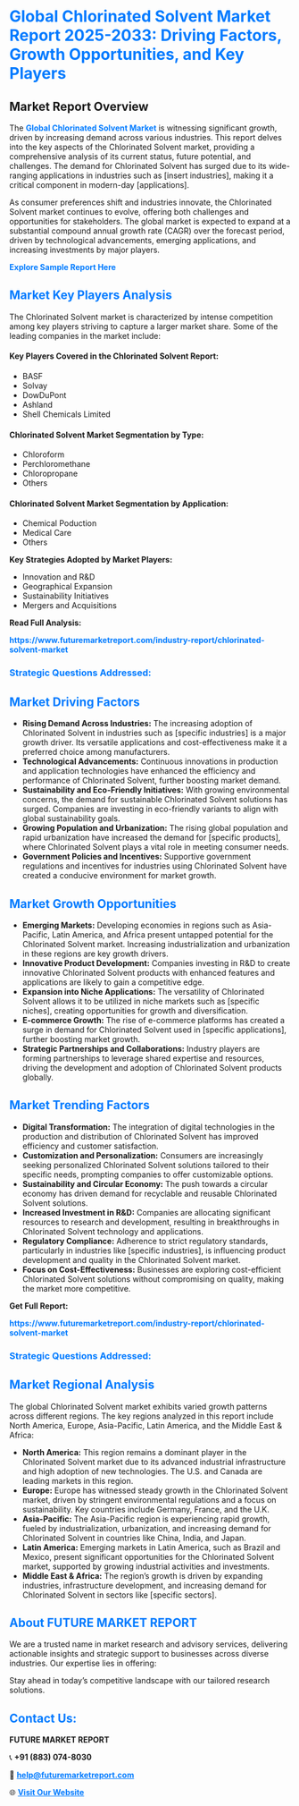 <h1 style="color: #007BFF;">Global Chlorinated Solvent Market Report 2025-2033: Driving Factors, Growth Opportunities, and Key Players</h1>

<section id="overview">
<h2>Market Report Overview</h2>
<p>The <a href="https://www.futuremarketreport.com/industry-report/chlorinated-solvent-market" style="color: #007BFF; text-decoration: none;"><strong>Global Chlorinated Solvent Market</strong></a> is witnessing significant growth, driven by increasing demand across various industries. This report delves into the key aspects of the Chlorinated Solvent market, providing a comprehensive analysis of its current status, future potential, and challenges. The demand for Chlorinated Solvent has surged due to its wide-ranging applications in industries such as [insert industries], making it a critical component in modern-day [applications].</p>
<p>As consumer preferences shift and industries innovate, the Chlorinated Solvent market continues to evolve, offering both challenges and opportunities for stakeholders. The global market is expected to expand at a substantial compound annual growth rate (CAGR) over the forecast period, driven by technological advancements, emerging applications, and increasing investments by major players.</p>
</section>

<section id="overview">
<p><a href="https://www.futuremarketreport.com/request-sample/reportId=114498" style="color: #007BFF; text-decoration: none;"><strong>Explore Sample Report Here</strong></a></p>
</section>

<section id="key-players">
<h2 style="color: #007BFF;">Market Key Players Analysis</h2>
<p>The Chlorinated Solvent market is characterized by intense competition among key players striving to capture a larger market share. Some of the leading companies in the market include:</p>
<h4>Key Players Covered in the Chlorinated Solvent Report:</h4>
<ul><li>BASF</li><li>Solvay</li><li>DowDuPont</li><li>Ashland</li><li>Shell Chemicals Limited</li></ul>
<h4>Chlorinated Solvent Market Segmentation by Type:</h4>
<ul><li>Chloroform</li><li>Perchloromethane</li><li>Chloropropane</li><li>Others</li></ul>

<h4>Chlorinated Solvent Market Segmentation by Application:</h4>
<ul><li>Chemical Poduction</li><li>Medical Care</li><li>Others</li></ul>
<p><strong>Key Strategies Adopted by Market Players:</strong></p>
<ul>
<li>Innovation and R&D</li>
<li>Geographical Expansion</li>
<li>Sustainability Initiatives</li>
<li>Mergers and Acquisitions</li>
</ul>
</section>

<section>
<p><strong>Read Full Analysis: </strong></p><a href="https://www.futuremarketreport.com/industry-report/chlorinated-solvent-market" style="color: #007BFF; text-decoration: none;"><strong>https://www.futuremarketreport.com/industry-report/chlorinated-solvent-market</strong></a>
<h3 style="color: #007BFF;">Strategic Questions Addressed:</h3>
</section>

<section id="driving-factors">
<h2 style="color: #007BFF;">Market Driving Factors</h2>
<ul>
<li><strong>Rising Demand Across Industries:</strong> The increasing adoption of Chlorinated Solvent in industries such as [specific industries] is a major growth driver. Its versatile applications and cost-effectiveness make it a preferred choice among manufacturers.</li>
<li><strong>Technological Advancements:</strong> Continuous innovations in production and application technologies have enhanced the efficiency and performance of Chlorinated Solvent, further boosting market demand.</li>
<li><strong>Sustainability and Eco-Friendly Initiatives:</strong> With growing environmental concerns, the demand for sustainable Chlorinated Solvent solutions has surged. Companies are investing in eco-friendly variants to align with global sustainability goals.</li>
<li><strong>Growing Population and Urbanization:</strong> The rising global population and rapid urbanization have increased the demand for [specific products], where Chlorinated Solvent plays a vital role in meeting consumer needs.</li>
<li><strong>Government Policies and Incentives:</strong> Supportive government regulations and incentives for industries using Chlorinated Solvent have created a conducive environment for market growth.</li>
</ul>
</section>

<section id="growth-opportunities">
<h2 style="color: #007BFF;">Market Growth Opportunities</h2>
<ul>
<li><strong>Emerging Markets:</strong> Developing economies in regions such as Asia-Pacific, Latin America, and Africa present untapped potential for the Chlorinated Solvent market. Increasing industrialization and urbanization in these regions are key growth drivers.</li>
<li><strong>Innovative Product Development:</strong> Companies investing in R&D to create innovative Chlorinated Solvent products with enhanced features and applications are likely to gain a competitive edge.</li>
<li><strong>Expansion into Niche Applications:</strong> The versatility of Chlorinated Solvent allows it to be utilized in niche markets such as [specific niches], creating opportunities for growth and diversification.</li>
<li><strong>E-commerce Growth:</strong> The rise of e-commerce platforms has created a surge in demand for Chlorinated Solvent used in [specific applications], further boosting market growth.</li>
<li><strong>Strategic Partnerships and Collaborations:</strong> Industry players are forming partnerships to leverage shared expertise and resources, driving the development and adoption of Chlorinated Solvent products globally.</li>
</ul>
</section>

<section id="trending-factors">
<h2 style="color: #007BFF;">Market Trending Factors</h2>
<ul>
<li><strong>Digital Transformation:</strong> The integration of digital technologies in the production and distribution of Chlorinated Solvent has improved efficiency and customer satisfaction.</li>
<li><strong>Customization and Personalization:</strong> Consumers are increasingly seeking personalized Chlorinated Solvent solutions tailored to their specific needs, prompting companies to offer customizable options.</li>
<li><strong>Sustainability and Circular Economy:</strong> The push towards a circular economy has driven demand for recyclable and reusable Chlorinated Solvent solutions.</li>
<li><strong>Increased Investment in R&D:</strong> Companies are allocating significant resources to research and development, resulting in breakthroughs in Chlorinated Solvent technology and applications.</li>
<li><strong>Regulatory Compliance:</strong> Adherence to strict regulatory standards, particularly in industries like [specific industries], is influencing product development and quality in the Chlorinated Solvent market.</li>
<li><strong>Focus on Cost-Effectiveness:</strong> Businesses are exploring cost-efficient Chlorinated Solvent solutions without compromising on quality, making the market more competitive.</li>
</ul>
</section>

<section>
<p><strong>Get Full Report: </strong></p><a href="https://www.futuremarketreport.com/industry-report/chlorinated-solvent-market" style="color: #007BFF; text-decoration: none;"><strong>https://www.futuremarketreport.com/industry-report/chlorinated-solvent-market</strong></a>
<h3 style="color: #007BFF;">Strategic Questions Addressed:</h3>
</section>


<section id="regional-analysis">
<h2 style="color: #007BFF;">Market Regional Analysis</h2>
<p>The global Chlorinated Solvent market exhibits varied growth patterns across different regions. The key regions analyzed in this report include North America, Europe, Asia-Pacific, Latin America, and the Middle East & Africa:</p>
<ul>
<li><strong>North America:</strong> This region remains a dominant player in the Chlorinated Solvent market due to its advanced industrial infrastructure and high adoption of new technologies. The U.S. and Canada are leading markets in this region.</li>
<li><strong>Europe:</strong> Europe has witnessed steady growth in the Chlorinated Solvent market, driven by stringent environmental regulations and a focus on sustainability. Key countries include Germany, France, and the U.K.</li>
<li><strong>Asia-Pacific:</strong> The Asia-Pacific region is experiencing rapid growth, fueled by industrialization, urbanization, and increasing demand for Chlorinated Solvent in countries like China, India, and Japan.</li>
<li><strong>Latin America:</strong> Emerging markets in Latin America, such as Brazil and Mexico, present significant opportunities for the Chlorinated Solvent market, supported by growing industrial activities and investments.</li>
<li><strong>Middle East & Africa:</strong> The region’s growth is driven by expanding industries, infrastructure development, and increasing demand for Chlorinated Solvent in sectors like [specific sectors].</li>
</ul>
</section>

<footer>
<h2 style="color: #007BFF;">About FUTURE MARKET REPORT</h2>
<p>We are a trusted name in market research and advisory services, delivering actionable insights and strategic support to businesses across diverse industries. Our expertise lies in offering:</p>

<p>Stay ahead in today’s competitive landscape with our tailored research solutions.</p>

<h2 style="color: #007BFF;">Contact Us:</h2>
<p><strong>FUTURE MARKET REPORT</strong></p>
<p>📞 <strong>+91 (883) 074-8030</strong></p>
<p>📧 <strong><a href="mailto:help@futuremarketreport.com" style="color: #007BFF;">help@futuremarketreport.com</a></strong></p>
<p>🌐 <strong><a href="https://www.futuremarketreport.com/" style="color: #007BFF;">Visit Our Website</a></strong></p>
</footer>